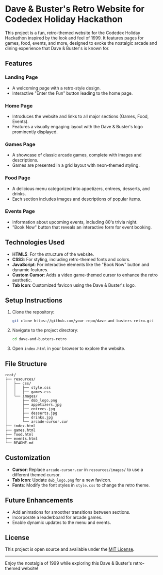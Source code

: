 # Dave & Buster's Retro Website for Codedex Holiday Hackathon

This project is a fun, retro-themed website for the Codedex Holiday Hackathon inspired by the look and feel of 1999. It features pages for games, food, events, and more, designed to evoke the nostalgic arcade and dining experience that Dave & Buster's is known for.

## Features

### Landing Page
- A welcoming page with a retro-style design.
- Interactive "Enter the Fun" button leading to the home page.

### Home Page
- Introduces the website and links to all major sections (Games, Food, Events).
- Features a visually engaging layout with the Dave & Buster's logo prominently displayed.

### Games Page
- A showcase of classic arcade games, complete with images and descriptions.
- Games are presented in a grid layout with neon-themed styling.

### Food Page
- A delicious menu categorized into appetizers, entrees, desserts, and drinks.
- Each section includes images and descriptions of popular items.

### Events Page
- Information about upcoming events, including 80's trivia night.
- "Book Now" button that reveals an interactive form for event booking.

## Technologies Used
- **HTML5**: For the structure of the website.
- **CSS3**: For styling, including retro-themed fonts and colors.
- **JavaScript**: For interactive elements like the "Book Now" button and dynamic features.
- **Custom Cursor**: Adds a video game-themed cursor to enhance the retro aesthetic.
- **Tab Icon**: Customized favicon using the Dave & Buster's logo.

## Setup Instructions
1. Clone the repository:
   ```bash
   git clone https://github.com/your-repo/dave-and-busters-retro.git
   ```
2. Navigate to the project directory:
   ```bash
   cd dave-and-busters-retro
   ```
3. Open `index.html` in your browser to explore the website.

## File Structure
```
root/
├── resources/
│   ├── css/
│   │   ├── style.css
│   │   ├── games.css
│   └── images/
│       ├── d&b_logo.png
│       ├── appetizers.jpg
│       ├── entrees.jpg
│       ├── desserts.jpg
│       ├── drinks.jpg
│       └── arcade-cursor.cur
├── index.html
├── games.html
├── food.html
├── events.html
└── README.md
```

## Customization
- **Cursor**: Replace `arcade-cursor.cur` in `resources/images/` to use a different themed cursor.
- **Tab Icon**: Update `d&b_logo.png` for a new favicon.
- **Fonts**: Modify the font styles in `style.css` to change the retro theme.

## Future Enhancements
- Add animations for smoother transitions between sections.
- Incorporate a leaderboard for arcade games.
- Enable dynamic updates to the menu and events.

## License
This project is open source and available under the [MIT License](LICENSE).

---

Enjoy the nostalgia of 1999 while exploring this Dave & Buster's retro-themed website!
